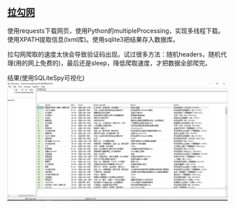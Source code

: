 ## [拉勾网](https://github.com/peanwang/spider/tree/master/%E6%8B%89%E5%8B%BE%E7%BD%91)
使用requests下载网页，使用Python的multipleProcessing，实现多线程下载。使用XPATH提取信息(lxml库)。使用sqlite3把结果存入数据库。

拉勾网爬取的速度太快会导致验证码出现。试过很多方法：随机headers，随机代理(用的网上免费的)，最后还是sleep，降低爬取速度，才把数据全部爬完。


结果(使用SQLiteSpy可视化)
<br>
![result](https://github.com/peanwang/spider/blob/master/%E6%8B%89%E5%8B%BE%E7%BD%91/result.PNG)